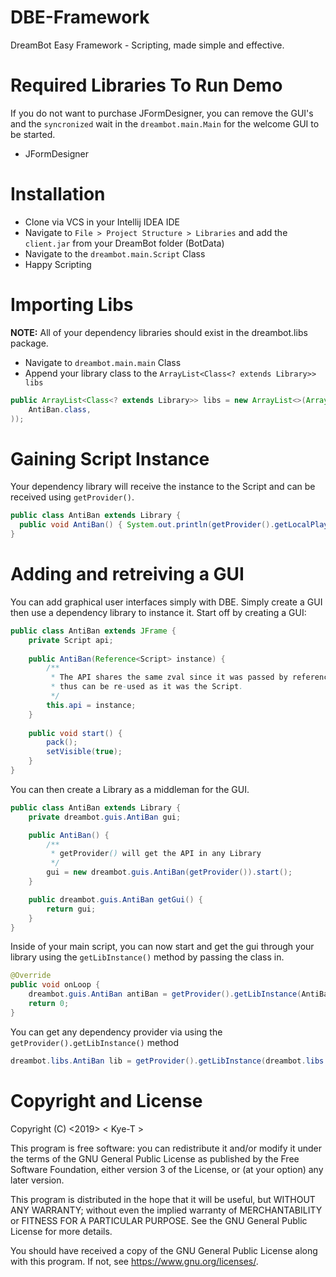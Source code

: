 # DBE-Framework
DreamBot Easy Framework - Scripting, made simple and effective.

# Required Libraries To Run Demo
If you do not want to purchase JFormDesigner, you can remove the GUI's and the `syncronized` wait in the `dreambot.main.Main` for the welcome GUI to be started.

- JFormDesigner

# Installation
- Clone via VCS in your Intellij IDEA IDE
- Navigate to `File > Project Structure > Libraries` and add the `client.jar` from your DreamBot folder (BotData)
- Navigate to the `dreambot.main.Script` Class
- Happy Scripting

# Importing Libs
**NOTE:** All of your dependency libraries should exist in the dreambot.libs package.

- Navigate to `dreambot.main.main` Class
- Append your library class to the `ArrayList<Class<? extends Library>> libs`

```java
public ArrayList<Class<? extends Library>> libs = new ArrayList<>(Arrays.asList(
    AntiBan.class,
));
```

# Gaining Script Instance
Your dependency library will receive the instance to the Script and can be received using `getProvider()`.

```java
public class AntiBan extends Library {
  public void AntiBan() { System.out.println(getProvider().getLocalPlayer().getName()); }
}
```

# Adding and retreiving a GUI
You can add graphical user interfaces simply with DBE. Simply create a GUI then use a dependency library to instance it.
Start off by creating a GUI:

```java
public class AntiBan extends JFrame {
    private Script api;
    
    public AntiBan(Reference<Script> instance) {
        /**
         * The API shares the same zval since it was passed by reference
         * thus can be re-used as it was the Script.
         */
        this.api = instance;
    }
    
    public void start() {
        pack();
        setVisible(true);
    }
}
```

You can then create a Library as a middleman for the GUI.

```java
public class AntiBan extends Library {
    private dreambot.guis.AntiBan gui;

    public AntiBan() {
        /**
         * getProvider() will get the API in any Library
         */
        gui = new dreambot.guis.AntiBan(getProvider()).start();
    }

    public dreambot.guis.AntiBan getGui() {
        return gui;
    }
}
```

Inside of your main script, you can now start and get the gui through your library using the `getLibInstance()` method by passing the class in.

```java
@Override
public void onLoop {
    dreambot.guis.AntiBan antiBan = getProvider().getLibInstance(AntiBan.class).getGui();
    return 0;
}
```

You can get any dependency provider via using the `getProvider().getLibInstance()` method

```java
dreambot.libs.AntiBan lib = getProvider().getLibInstance(dreambot.libs.AntiBan.class);
```

# Copyright and License
Copyright (C) <2019>  < Kye-T >

This program is free software: you can redistribute it and/or modify
it under the terms of the GNU General Public License as published by
the Free Software Foundation, either version 3 of the License, or
(at your option) any later version.

This program is distributed in the hope that it will be useful,
but WITHOUT ANY WARRANTY; without even the implied warranty of
MERCHANTABILITY or FITNESS FOR A PARTICULAR PURPOSE.  See the
GNU General Public License for more details.

You should have received a copy of the GNU General Public License
along with this program.  If not, see <https://www.gnu.org/licenses/>.
